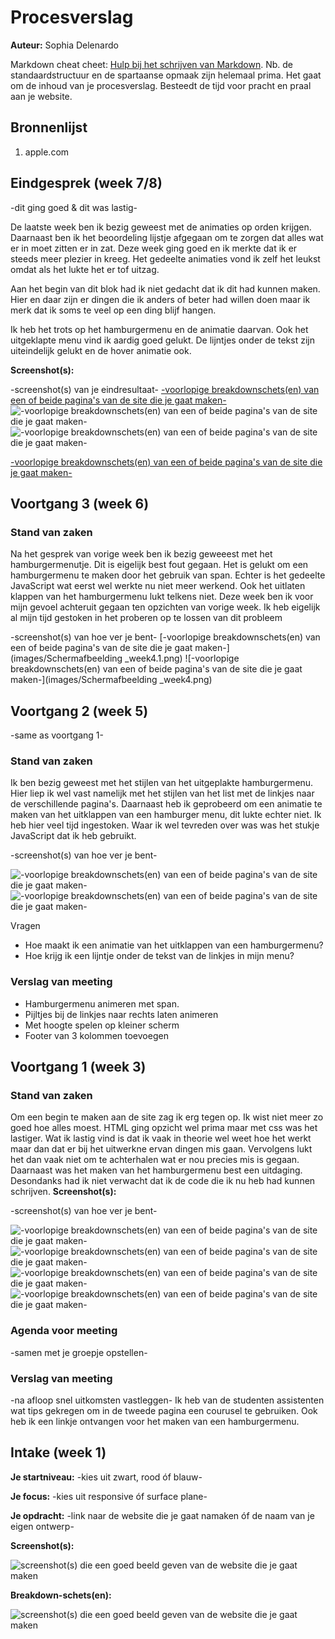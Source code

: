 # Procesverslag
**Auteur:** Sophia Delenardo

Markdown cheat cheet: [Hulp bij het schrijven van Markdown](https://github.com/adam-p/markdown-here/wiki/Markdown-Cheatsheet). Nb. de standaardstructuur en de spartaanse opmaak zijn helemaal prima. Het gaat om de inhoud van je procesverslag. Besteedt de tijd voor pracht en praal aan je website.



## Bronnenlijst
1. apple.com




## Eindgesprek (week 7/8)

-dit ging goed & dit was lastig-

De laatste week ben ik bezig geweest met de animaties op orden krijgen.
Daarnaast ben ik het beoordeling lijstje afgegaan om te zorgen dat alles wat er in moet zitten er in zat. Deze week ging goed en ik merkte dat ik er steeds meer plezier in kreeg. Het gedeelte animaties vond ik zelf het leukst omdat als het lukte het er tof uitzag.

Aan het begin van dit blok had ik niet gedacht dat ik dit had kunnen maken. Hier en daar zijn er dingen die ik anders of beter had willen doen maar ik merk dat ik soms te veel op een ding blijf hangen.

Ik heb het trots op het hamburgermenu en de animatie daarvan. Ook het uitgeklapte menu vind ik aardig goed gelukt. De lijntjes onder de tekst zijn uiteindelijk gelukt en de hover animatie ook.

**Screenshot(s):**

-screenshot(s) van je eindresultaat-
[-voorlopige breakdownschets(en) van een of beide pagina's van de site die je gaat maken-](images/eerstepagina.png)
![-voorlopige breakdownschets(en) van een of beide pagina's van de site die je gaat maken-](images/tweedepagina1.png)
![-voorlopige breakdownschets(en) van een of beide pagina's van de site die je gaat maken-](images/tweedepagina.png)

[-voorlopige breakdownschets(en) van een of beide pagina's van de site die je gaat maken-](images/eerstepagina.png)

## Voortgang 3 (week 6)

### Stand van zaken
Na het gesprek van vorige week ben ik bezig geweeest met
het hamburgermenutje. Dit is eigelijk best fout gegaan.
Het is gelukt om een hamburgermenu te maken door het gebruik van span. Echter is het gedeelte JavaScript wat eerst wel werkte nu
niet meer werkend. Ook het uitlaten klappen van het hamburgermenu lukt telkens niet. Deze week ben ik voor mijn gevoel achteruit gegaan ten opzichten van vorige week.
Ik heb eigelijk al mijn tijd gestoken in het proberen op te lossen van dit probleem

-screenshot(s) van hoe ver je bent-
[-voorlopige breakdownschets(en) van een of beide pagina's van de site die je gaat maken-](images/Schermafbeelding _week4.1.png)
![-voorlopige breakdownschets(en) van een of beide pagina's van de site die je gaat maken-](images/Schermafbeelding _week4.png)


## Voortgang 2 (week 5)

-same as voortgang 1-

### Stand van zaken

Ik ben bezig geweest met het stijlen van het uitgeplakte hamburgermenu. Hier liep ik wel vast namelijk met het stijlen van het list met de linkjes naar de verschillende pagina's.
Daarnaast heb ik geprobeerd om een animatie te maken van het uitklappen van een hamburger menu, dit
lukte echter niet. Ik heb hier veel tijd ingestoken.
Waar ik wel tevreden over was was het stukje JavaScript dat ik heb gebruikt.


-screenshot(s) van hoe ver je bent-

![-voorlopige breakdownschets(en) van een of beide pagina's van de site die je gaat maken-](images/Schermafbeelding_uitgeklapt.png)
![-voorlopige breakdownschets(en) van een of beide pagina's van de site die je gaat maken-](images/schermafbeelding1.jpg)

Vragen

- Hoe maakt ik een animatie van het uitklappen van een hamburgermenu?
- Hoe krijg ik een lijntje onder de tekst van de linkjes in mijn menu?

### Verslag van meeting
- Hamburgermenu animeren met span.
- Pijltjes bij de linkjes naar rechts laten animeren
- Met hoogte spelen op kleiner scherm
- Footer van 3 kolommen toevoegen

## Voortgang 1 (week 3)

### Stand van zaken

Om een begin te maken aan de site zag ik erg tegen op.
Ik wist niet meer zo goed hoe alles moest. HTML ging opzicht wel prima maar met css was het lastiger. Wat ik lastig vind is dat ik vaak in theorie wel weet hoe het werkt maar dan dat er bij het uitwerkne ervan dingen mis gaan. Vervolgens lukt het dan vaak niet om te achterhalen wat er nou precies mis is gegaan. Daarnaast was het maken van het hamburgermenu best een uitdaging.
Desondanks had ik niet verwacht dat ik de code die ik nu heb had kunnen schrijven.
**Screenshot(s):**

-screenshot(s) van hoe ver je bent-

![-voorlopige breakdownschets(en) van een of beide pagina's van de site die je gaat maken-](images/schermafbeelding1.jpg)
![-voorlopige breakdownschets(en) van een of beide pagina's van de site die je gaat maken-](images/schermafbeelding2.png)
![-voorlopige breakdownschets(en) van een of beide pagina's van de site die je gaat maken-](images/schermafbeelding3.png)
![-voorlopige breakdownschets(en) van een of beide pagina's van de site die je gaat maken-](images/schermafbeelding4.png)
### Agenda voor meeting

-samen met je groepje opstellen-

### Verslag van meeting

-na afloop snel uitkomsten vastleggen-
Ik heb van de studenten assistenten wat tips gekregen om in de tweede pagina een courusel te gebruiken.
Ook heb ik een linkje ontvangen voor het maken van een hamburgermenu.



## Intake (week 1)

**Je startniveau:** -kies uit zwart, rood óf blauw-

**Je focus:** -kies uit responsive óf surface plane-

**Je opdracht:** -link naar de website die je gaat namaken óf de naam van je eigen ontwerp-

**Screenshot(s):**

![screenshot(s) die een goed beeld geven van de website die je gaat maken](images/Breakdown_schets_pagina_1.svg)

**Breakdown-schets(en):**

![screenshot(s) die een goed beeld geven van de website die je gaat maken](images/Breakdown_schets_pagina_1.svg)
